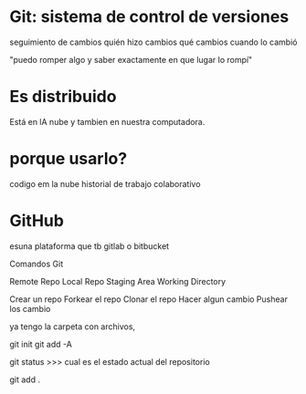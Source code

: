 # Git: sistema de control de versiones

seguimiento de cambios
quién hizo cambios
qué cambios
cuando lo cambió

"puedo romper algo y saber exactamente en que lugar lo rompí"

# Es distribuido
Está en lA nube y tambien en nuestra computadora.

# porque usarlo?

codigo em la nube
historial de trabajo
colaborativo

# GitHub 
esuna plataforma que 
tb gitlab o bitbucket

Comandos Git 

Remote Repo 
Local Repo 
Staging Area
Working Directory 

Crear un repo
Forkear el repo 
Clonar el repo
Hacer algun cambio 
Pushear los cambio


ya tengo la carpeta con archivos, 

git init 
git add -A

git status >>> cual es el estado actual del repositorio

git add . 
